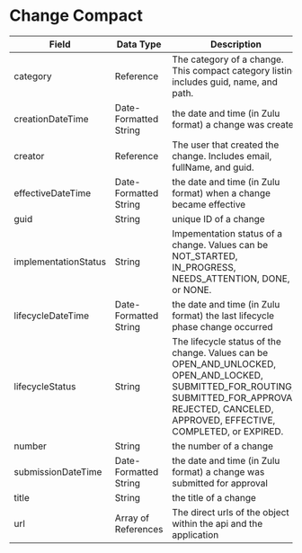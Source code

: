 # Change Compact

| Field  | Data Type  | Description  |
|  --- |  --- |  --- | 
| category  | Reference  | The category of a change. This compact category listing includes guid, name, and path.  |
| creationDateTime  | Date-Formatted String  | the date and time \(in Zulu format\) a change was created  |
| creator  | Reference  | The user that created the change. Includes email, fullName, and guid.  |
| effectiveDateTime  | Date-Formatted String  | the date and time \(in Zulu format\) when a change became effective  |
| guid  | String  | unique ID of a change  |
| implementationStatus  | String  | Impementation status of a change. Values can be NOT_STARTED, IN_PROGRESS, NEEDS_ATTENTION, DONE, or NONE.  |
| lifecycleDateTime  | Date-Formatted String  | the date and time \(in Zulu format\) the last lifecycle phase change occurred  |
| lifecycleStatus  | String   | The lifecycle status of the change. Values can be OPEN_AND_UNLOCKED, OPEN_AND_LOCKED, SUBMITTED_FOR_ROUTING, SUBMITTED_FOR_APPROVAL, REJECTED, CANCELED, APPROVED, EFFECTIVE, COMPLETED, or EXPIRED.  |
| number  | String  | the number of a change  |
| submissionDateTime  | Date-Formatted String  | the date and time \(in Zulu format\) a change was submitted for approval  |
| title  | String  | the title of a change  |
| url  | Array of References  | The direct urls of the object within the api and the application  |

